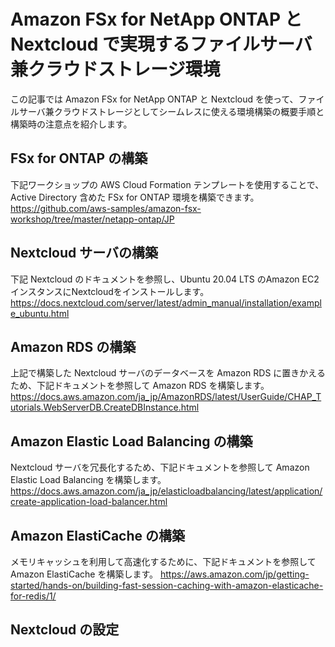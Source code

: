 # Amazon FSx for NetApp ONTAP と Nextcloud で実現するファイルサーバ兼クラウドストレージ環境

この記事では Amazon FSx for NetApp ONTAP と Nextcloud を使って、ファイルサーバ兼クラウドストレージとしてシームレスに使える環境構築の概要手順と構築時の注意点を紹介します。

## FSx for ONTAP の構築
下記ワークショップの AWS Cloud Formation テンプレートを使用することで、Active Directory 含めた FSx for ONTAP 環境を構築できます。
https://github.com/aws-samples/amazon-fsx-workshop/tree/master/netapp-ontap/JP

## Nextcloud サーバの構築
下記 Nextcloud のドキュメントを参照し、Ubuntu 20.04 LTS のAmazon EC2 インスタンスにNextcloudをインストールします。
https://docs.nextcloud.com/server/latest/admin_manual/installation/example_ubuntu.html

## Amazon RDS の構築
上記で構築した Nextcloud サーバのデータベースを Amazon RDS に置きかえるため、下記ドキュメントを参照して Amazon RDS を構築します。
https://docs.aws.amazon.com/ja_jp/AmazonRDS/latest/UserGuide/CHAP_Tutorials.WebServerDB.CreateDBInstance.html

## Amazon Elastic Load Balancing の構築
Nextcloud サーバを冗長化するため、下記ドキュメントを参照して Amazon Elastic Load Balancing を構築します。
https://docs.aws.amazon.com/ja_jp/elasticloadbalancing/latest/application/create-application-load-balancer.html

## Amazon ElastiCache の構築
メモリキャッシュを利用して高速化するために、下記ドキュメントを参照して Amazon ElastiCache を構築します。
https://aws.amazon.com/jp/getting-started/hands-on/building-fast-session-caching-with-amazon-elasticache-for-redis/1/

## Nextcloud の設定
